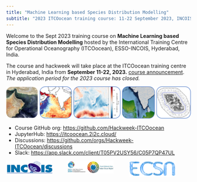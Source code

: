 ```yaml
---
title: "Machine Learning based Species Distribution Modelling"
subtitle: "2023 ITCOocean training course: 11-22 September 2023, INCOIS, Hyderabad, India"
---
```


Welcome to the Sept 2023 training course on **Machine Learning based Species Distribution Modelling** hosted by the International Training Centre for Operational Oceanography (ITCOocean), ESSO-INCOIS, Hyderabad, India.

The course and hackweek will take place at the ITCOocean training centre in Hyderabad, India from **September 11-22, 2023.** [course announcement](https://incois.gov.in/ITCOocean/itco097.jsp).  *The application period for the 2023 course has closed.*

![](images/banner.png)

* Course GitHub org: <https://github.com/Hackweek-ITCOocean>
* JupyterHub: <https://itcoocean.2i2c.cloud/>
* Discussions: <https://github.com/orgs/Hackweek-ITCOocean/discussions>
* Slack: <https://app.slack.com/client/T05PV2USY56/C05P7QP47UL>

<style>
/* container */
.columns-3 {
    width: 100%;
    display:flex;
}
/* columns */
.columns-3 > * {
    width: calc(100% / 3);
}
/* Optional */
.bg-red {
  background-color: red;
}
.bg-pink {
    background-color: pink;
}
.bg-orange {
    background-color: orange;
}
</style>


<div class="columns-3">

<div>
<img src="images/incois.png" alt="INCOIS" style="width:75%;">
</div>

<div>
<img src="images/ocean-decade.jpeg" alt="Ocean Decade" style="width:75%">
</div>

<div>
<img src="images/ecsn.png" alt="ECSN" style="width:75%;">
</div>
</div>

